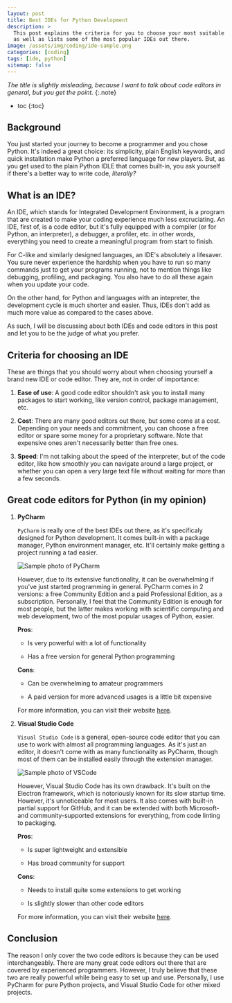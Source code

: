 ```yaml
---
layout: post
title: Best IDEs for Python Development
description: >
  This post explains the criteria for you to choose your most suitable IDE for Python Development,
  as well as lists some of the most popular IDEs out there.
image: /assets/img/coding/ide-sample.png
categories: [coding]
tags: [ide, python]
sitemap: false
---
```

_The title is slightly misleading, because I want to talk about code editors in general,_
_but you get the point._
{:.note}

* toc
{:toc}

## Background

You just started your journey to become a programmer and you chose Python. It's indeed
a great choice: its simplicity, plain English keywords, and quick installation make Python
a preferred language for new players. But, as you get used to the plain Python IDLE that
comes built-in, you ask yourself if there's a better way to write code, _literally?_

## What is an IDE?

An IDE, which stands for Integrated Development Environment, is a program that are created to
make your coding experience much less excruciating. An IDE, first of, is a code editor, but it's
fully equipped with a compiler (or for Python, an interpreter), a debugger, a profiler, etc.
in other words, everything you need to create a meaningful program from start to finish.

For C-like and similarly designed languages, an IDE's absolutely a lifesaver. You sure never
experience the hardship when you have to run so many commands just to get your programs running,
not to mention things like debugging, profiling, and packaging. You also have to do all these
again when you update your code.

On the other hand, for Python and languages with an intepreter, the development cycle is much
shorter and easier. Thus, IDEs don't add as much more value as compared to the cases above.

As such, I will be discussing about both IDEs and code editors in this post and let you to be
the judge of what you prefer.

## Criteria for choosing an IDE

These are things that you should worry about when choosing yourself a brand new IDE or code editor.
They are, not in order of importance:

1. **Ease of use**: A good code editor shouldn't ask you to install many packages to start working,
like version control, package management, etc.

2. **Cost**: There are many good editors out there, but some come at a cost. Depending on your
needs and commitment, you can choose a free editor or spare some money for a proprietary software.
Note that expensive ones aren't necessarily better than free ones.

3. **Speed**: I'm not talking about the speed of the interpreter, but of the code editor, like how
smoothly you can navigate around a large project, or whether you can open a very large text file
without waiting for more than a few seconds.

## Great code editors for Python (in my opinion)

1. **PyCharm**

    `PyCharm` is really one of the best IDEs out there, as it's specificaly designed for Python
    development. It comes built-in with a package manager, Python environment manager, etc. It'll
    certainly make getting a project running a tad easier.

    ![Sample photo of PyCharm](../../../assets/img/coding/pycharm-sample.png)

    However, due to its extensive functionality, it can be overwhelming if you've just started
    programming in general. PyCharm comes in 2 versions: a free Community Edition and a paid
    Professional Edition, as a subscription. Personally, I feel that the Community Edition is
    enough for most people, but the latter makes working with scientific computing and web
    development, two of the most popular usages of Python, easier.

    **Pros**:

    * Is very powerful with a lot of functionality

    * Has a free version for general Python programming

    **Cons**:

    * Can be overwhelming to amateur programmers

    * A paid version for more advanced usages is a little bit expensive

    For more information, you can visit their website [here][pycharm-link].

2. **Visual Studio Code**

    `Visual Studio Code` is a general, open-source code editor that you can use to work with almost
    all programming languages. As it's just an editor, it doesn't come with as many functionality as
    PyCharm, though most of them can be installed easily through the extension manager.

    ![Sample photo of VSCode](../../../assets/img/coding/vscode-sample.png)

    However, Visual Studio Code has its own drawback. It's built on the Electron framework, which is
    notoriously known for its slow startup time. However, it's unnoticeable for most users. It also
    comes with built-in partial support for GitHub, and it can be extended with both Microsoft- and
    community-supported extensions for everything, from code linting to packaging.

    **Pros**:

    * Is super lightweight and extensible

    * Has broad community for support

    **Cons**:

    * Needs to install quite some extensions to get working

    * Is slightly slower than other code editors

    For more information, you can visit their website [here][vscode-link].

## Conclusion

The reason I only cover the two code editors is because they can be used interchangeably. There are
many great code editors out there that are covered by experienced programmers. However, I truly
believe that these two are really powerful while being easy to set up and use. Personally, I use
PyCharm for pure Python projects, and Visual Studio Code for other mixed projects.

[pycharm-link]: https://www.jetbrains.com/pycharm/
[vscode-link]: https://code.visualstudio.com
